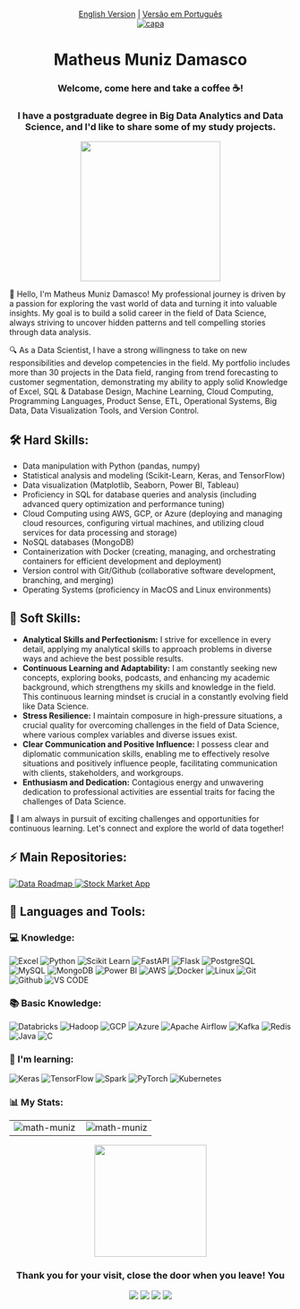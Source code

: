 <div align="center">
 <a href="https://github.com/Math-Muniz/Math-Muniz/blob/main/README.md">English Version</a> | <a href="https://github.com/Math-Muniz/Math-Muniz/blob/main/README-pt.md">Versão em Português</a>
</div>

<div align="center">
 <a href="https://github.com/Math-Muniz?tab=repositories">
  <img src="https://cdn.discordapp.com/attachments/1063559719291199599/1075453403674710139/IMG_0287.png" alt="capa">
 </a>
</div>

<div align="center">
 
<h1 align="center"> Matheus Muniz Damasco</h1>

<h3>Welcome, come here and take a coffee ☕!</h3>

<h3>I have a postgraduate degree in Big Data Analytics and Data Science, and I'd like to share some of my study projects.</h3>

 <div id="header" align="center">
  <a href="https://github.com/Math-Muniz?tab=repositories">
   <img src="https://www.puttiapps.com/home-2021-may/business_analitics-3/" width="250"/>
  </a>
 </div>
 
</a>
</div>
<div>
<p>👋 Hello, I'm Matheus Muniz Damasco! My professional journey is driven by a passion for exploring the vast world of data and turning it into valuable insights. My goal is to build a solid career in the field of Data Science, always striving to uncover hidden patterns and tell compelling stories through data analysis.</p>

<p>🔍 As a Data Scientist, I have a strong willingness to take on new responsibilities and develop competencies in the field. My portfolio includes more than 30 projects in the Data field, ranging from trend forecasting to customer segmentation, demonstrating my ability to apply solid Knowledge of Excel, SQL & Database Design, Machine Learning, Cloud Computing, Programming Languages, Product Sense, ETL, Operational Systems, Big Data, Data Visualization Tools, and Version Control.</p>

<h2>🛠️ Hard Skills:</h2>
<ul>
 <li>Data manipulation with Python (pandas, numpy)</li>
 <li>Statistical analysis and modeling (Scikit-Learn, Keras, and TensorFlow)</li>
 <li>Data visualization (Matplotlib, Seaborn, Power BI, Tableau)</li>
 <li>Proficiency in SQL for database queries and analysis (including advanced query optimization and performance tuning)</li>
 <li>Cloud Computing using AWS, GCP, or Azure (deploying and managing cloud resources, configuring virtual machines, and utilizing cloud services for data processing and storage)</li>
 <li>NoSQL databases (MongoDB)</li>
 <li>Containerization with Docker (creating, managing, and orchestrating containers for efficient development and deployment)</li>
 <li>Version control with Git/Github (collaborative software development, branching, and merging)</li>
 <li>Operating Systems (proficiency in MacOS and Linux environments)</li>
</ul>

<h2>🤝 Soft Skills:</h2>
<ul>
 <li><b>Analytical Skills and Perfectionism:</b> I strive for excellence in every detail, applying my analytical skills to approach problems in diverse ways and achieve the best possible results.</li>
 <li><b>Continuous Learning and Adaptability:</b> I am constantly seeking new concepts, exploring books, podcasts, and enhancing my academic background, which strengthens my skills and knowledge in the field. This continuous learning mindset is crucial in a constantly evolving field like Data Science.</li>
 <li><b>Stress Resilience:</b> I maintain composure in high-pressure situations, a crucial quality for overcoming challenges in the field of Data Science, where various complex variables and diverse issues exist.</li>
 <li><b>Clear Communication and Positive Influence:</b> I possess clear and diplomatic communication skills, enabling me to effectively resolve situations and positively influence people, facilitating communication with clients, stakeholders, and workgroups.</li>
 <li><b>Enthusiasm and Dedication:</b> Contagious energy and unwavering dedication to professional activities are essential traits for facing the challenges of Data Science.</li>
</ul>

<p>🚀 I am always in pursuit of exciting challenges and opportunities for continuous learning. Let's connect and explore the world of data together!</p>

</div>
<h2>⚡ Main Repositories:</h2>

 <a href="https://github.com/Math-Muniz/Data-Roadmap">
  <img src="https://github-readme-stats.vercel.app/api/pin/?username=Math-Muniz&repo=Data-Roadmap&title_color=fff&icon_color=f9f9f9&text_color=9f9f9f&bg_color=151515" alt="Data Roadmap">
 </a>
 <a href="https://github.com/Math-Muniz/Stock-Market-App">
  <img src="https://github-readme-stats.vercel.app/api/pin/?username=Math-Muniz&repo=Stock-Market-App&title_color=fff&icon_color=f9f9f9&text_color=9f9f9f&bg_color=151515" alt="Stock Market App">
 </a>
<div>
<h2>🚀 Languages and Tools:</h2>
<div>
 <h3>💻 Knowledge:</h3>
  <img src="https://img.shields.io/badge/Microsoft_Excel-217346?style=for-the-badge&logo=microsoft-excel&logoColor=white" alt="Excel">
  <img src="https://img.shields.io/badge/python-3670A0?style=for-the-badge&logo=python&logoColor=ffdd54" alt="Python">
  <img src="https://img.shields.io/badge/scikit--learn-%23F7931E.svg?style=for-the-badge&logo=scikit-learn&logoColor=white" alt="Scikit Learn">
  <img src="https://img.shields.io/badge/FastAPI-005571?style=for-the-badge&logo=fastapi" alt="FastAPI">
  <img src="https://img.shields.io/badge/flask-%23000.svg?style=for-the-badge&logo=flask&logoColor=white" alt="Flask">
  <img src="https://img.shields.io/badge/postgres-%23316192.svg?style=for-the-badge&logo=postgresql&logoColor=white" alt="PostgreSQL">
  <img src="https://img.shields.io/badge/mysql-%2300f.svg?style=for-the-badge&logo=mysql&logoColor=white" alt="MySQL">
  <img src="https://img.shields.io/badge/MongoDB-4EA94B?style=for-the-badge&logo=mongodb&logoColor=white" alt="MongoDB">
  <img src="https://img.shields.io/badge/power_bi-F2C811?style=for-the-badge&logo=powerbi&logoColor=black" alt="Power BI">
  <img src="https://img.shields.io/badge/AWS-%23FF9900.svg?style=for-the-badge&logo=amazon-aws&logoColor=white" alt="AWS">
  <img src="https://img.shields.io/badge/docker-%230db7ed.svg?style=for-the-badge&logo=docker&logoColor=white" alt="Docker">
  <img src="https://img.shields.io/badge/Linux-FCC624?style=for-the-badge&logo=linux&logoColor=black" alt="Linux">
  <img src="https://img.shields.io/badge/git-%23F05033.svg?style=for-the-badge&logo=git&logoColor=white" alt="Git">
  <img src="https://img.shields.io/badge/github-%23121011.svg?style=for-the-badge&logo=github&logoColor=white" alt="Github">
  <img src="https://img.shields.io/badge/VS%20Code%20Insiders-35b393.svg?style=for-the-badge&logo=visual-studio-code&logoColor=white" alt="VS CODE">
</div>
<div>
 <h3>📚 Basic Knowledge:</h3>
  <img src="https://img.shields.io/badge/Databricks-FF3621?style=for-the-badge&logo=Databricks&logoColor=white" alt="Databricks">
  <img src="https://img.shields.io/badge/Apache%20Hadoop-66CCFF?style=for-the-badge&logo=apachehadoop&logoColor=black" alt="Hadoop">
  <img src="https://img.shields.io/badge/Google_Cloud-4285F4?style=for-the-badge&logo=google-cloud&logoColor=white" alt="GCP">
  <img src="https://img.shields.io/badge/microsoft%20azure-0089D6?style=for-the-badge&logo=microsoft-azure&logoColor=white" alt="Azure">
  <img src="https://img.shields.io/badge/Apache%20Airflow-017CEE?style=for-the-badge&logo=Apache%20Airflow&logoColor=white" alt="Apache Airflow">
  <img src="https://img.shields.io/badge/Apache%20Kafka-000?style=for-the-badge&logo=apachekafka" alt="Kafka">
  <img src="https://img.shields.io/badge/redis-%23DD0031.svg?style=for-the-badge&logo=redis&logoColor=white" alt="Redis">
  <img src="https://img.shields.io/badge/Java-ED8B00?style=for-the-badge&logo=openjdk&logoColor=white" alt="Java">
  <img src="https://img.shields.io/badge/c-%2300599C.svg?style=for-the-badge&logo=c&logoColor=white" alt="C">
 </div>
 <div>
  <h3>🌱 I'm learning:</h3>
   <img src="https://img.shields.io/badge/Keras-%23D00000.svg?style=for-the-badge&logo=Keras&logoColor=white" alt="Keras">
   <img src="https://img.shields.io/badge/TensorFlow-%23FF6F00.svg?style=for-the-badge&logo=TensorFlow&logoColor=white" alt="TensorFlow">
   <img src="https://img.shields.io/badge/Apache_Spark-FFFFFF?style=for-the-badge&logo=apachespark&logoColor=#E35A16" alt="Spark">
   <img src="https://img.shields.io/badge/PyTorch-%23EE4C2C.svg?style=for-the-badge&logo=PyTorch&logoColor=white" alt="PyTorch">
   <img src="https://img.shields.io/badge/kubernetes-%23326ce5.svg?style=for-the-badge&logo=kubernetes&logoColor=white" alt="Kubernetes">
 </div>
</div>
<div>
 <h3>📊 My Stats:</h3>
 <center>
   <table>
     <tr>
      <td><img align="left" src="https://github-readme-stats.vercel.app/api/top-langs?username=math-muniz&show_icons=true&locale=en&layout=compact" alt="math-muniz" /></td>
      <td><img align="center" src="https://github-readme-streak-stats.herokuapp.com/?user=math-muniz&" alt="math-muniz" /></td>
   </table>
 </center>  
</div>
<div id="header" align="center">
  <img src="https://i.giphy.com/media/paTz7UZbPfTZFRYnnB/giphy.webp" width="200"/>
  <h3> Thank you for your visit, close the door when you leave! You</h3>
  <a href="https://www.linkedin.com/in/math-muniz/" target="_blank"><img src="https://img.shields.io/badge/-LinkedIn-%230077B5?style=for-the-badge&logo=linkedin&logoColor=white" target="_blank"></a> 
  <a href = "mailto:math.muniz.damasco@gmail.com"><img src="https://img.shields.io/badge/-Gmail-%23333?style=for-the-badge&logo=gmail&logoColor=white" target="_blank"></a>
  <a href="https://www.kaggle.com/mathmuniz" target="_blank"><img src="https://img.shields.io/badge/Kaggle-20BEFF?style=for-the-badge&logo=Kaggle&logoColor=white" target="_blank"></a>
  <a href="https://medium.com/@math-muniz" target="_blank"><img src="https://img.shields.io/badge/Medium-12100E?style=for-the-badge&logo=medium&logoColor=white" target="_blank"></a>
</div>
</div>
